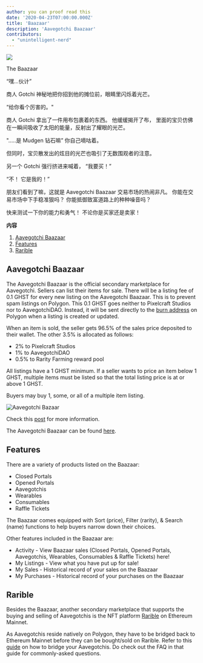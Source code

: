 ```yaml
---
author: you can proof read this
date: '2020-04-23T07:00:00.000Z'
title: 'Baazaar'
description: 'Aavegotchi Baazaar'
contributors:
  - "unintelligent-nerd"
---
```


<div class="headerImageContainer">
<img class="headerImage" src="/baazaar/baazaar.gif">
<p class="headerImageText">The Baazaar</p>
</div>

“嘿…伙计”

商人 Gotchi 神秘地把你招到他的摊位前，眼睛里闪烁着光芒。

“给你看个厉害的。"

商人 Gotchi 拿出了一件用布包裹着的东西。 他缓缓揭开了布， 里面的宝贝仿佛在一瞬间吸收了太阳的能量，反射出了耀眼的光芒。

"…..是 Mudgen 钻石嘛” 你自己嘀咕着。

但同时，宝贝散发出的炫目的光芒也吸引了无数围观者的注意。

另一个 Gotchi 强行挤进来喊着， “我要买！”

“不！ 它是我的！”

朋友们看到了嘛，这就是 Aavegotchi Baazaar 交易市场的热闹非凡。 你能在交易市场中下手稳准狠吗？ 你能抵御致富道路上的种种噪音吗？

快来测试一下你的能力和勇气！ 不论你是买家还是卖家！

<div class="contentsBox">

**内容**

<ol>
<li><a href=#aavegotchi-baazaar>Aavegotchi Baazaar</a></li>
<li><a href=#features>Features</a></li>
<li><a href=#rarible>Rarible</a></li>
</ol>

</div>

## Aavegotchi Baazaar

The Aavegotchi Baazaar is the official secondary marketplace for Aavegotchi. Sellers can list their items for sale. There will be a listing fee of 0.1 GHST for every new listing on the Aavegotchi Baazaar. This is to prevent spam listings on Polygon. This 0.1 GHST goes neither to Pixelcraft Studios nor to AavegotchiDAO. Instead, it will be sent directly to the [burn address](https://explorer-mainnet.maticvigil.com/address/0xFFfFfFffFFfffFFfFFfFFFFFffFFFffffFfFFFfF/tokens) on Polygon when a listing is created or updated.

When an item is sold, the seller gets 96.5% of the sales price deposited to their wallet. The other 3.5% is allocated as follows:
* 2% to Pixelcraft Studios
* 1% to AavegotchiDAO
* 0.5% to Rarity Farming reward pool

All listings have a 1 GHST minimum. If a seller wants to price an item below 1 GHST, multiple items must be listed so that the total listing price is at or above 1 GHST.

Buyers may buy 1, some, or all of a multiple item listing.

<img class = "bodyImage" src = "/baazaar/baazaar.png" alt = "Aavegotchi Bazaar" />

Check this [post](https://aavegotchi.medium.com/surprise-were-launching-an-aavegotchi-nft-marketplace-f8a388e89d7f) for more information.

The Aavegotchi Baazaar can be found [here](https://aavegotchi.com/baazaar).

## Features
There are a variety of products listed on the Baazaar:

* Closed Portals
* Opened Portals
* Aavegotchis
* Wearables
* Consumables
* Raffle Tickets

The Baazaar comes equipped with Sort (price), Filter (rarity), & Search (name) functions to help buyers narrow down their choices.

Other features included in the Baazaar are:

* Activity - View Baazaar sales (Closed Portals, Opened Portals, Aavegotchis, Wearables, Consumables & Raffle Tickets) here!
* My Listings - View what you have put up for sale!
* My Sales - Historical record of your sales on the Baazaar
* My Purchases - Historical record of your purchases on the Baazaar

## Rarible

Besides the Baazaar, another secondary marketplace that supports the buying and selling of Aavegotchis is the NFT platform [Rarible](https://rarible.com/) on Ethereum Mainnet.

As Aavegotchis reside natively on Polygon, they have to be bridged back to Ethereum Mainnet before they can be bought/sold on Rarible. Refer to this [guide](https://aavegotchi.medium.com/aavegotchis-are-bridging-to-ethereum-with-3x-rewards-for-trading-344432eded9f) on how to bridge your Aavegotchis. Do check out the FAQ in that guide for commonly-asked questions.